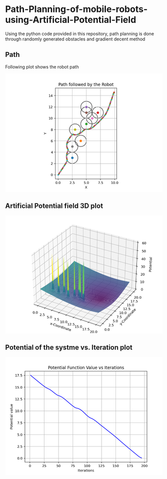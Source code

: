 # Path-Planning-of-mobile-robots-using-Artificial-Potential-Field

Using the python code provided in this repository, path planning is done through randomly generated obstacles and gradient decent method 

## Path

Following plot shows the robot path

 ![alt text](https://github.com/patweatharva/Path-Planning-of-mobile-robots/blob/main/Artificial-Potential-Field-Method/robot%20path.png)
 
 ## Artificial Potential field 3D plot
 
 ![alt text](https://github.com/patweatharva/Path-Planning-of-mobile-robots/blob/main/Artificial-Potential-Field-Method/3D%20plot%20Potential.png)
 
 ## Potential of the systme vs. Iteration plot
 
 ![alt text](https://github.com/patweatharva/Path-Planning-of-mobile-robots/blob/main/Artificial-Potential-Field-Method/Potential%20Vs.%20Iteration.png)
 
 
